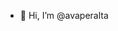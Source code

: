 - 👋 Hi, I’m @avaperalta

<!---
avaperalta/avaperalta is a ✨ special ✨ repository because its `README.md` (this file) appears on your GitHub profile.
You can click the Preview link to take a look at your changes.
--->
